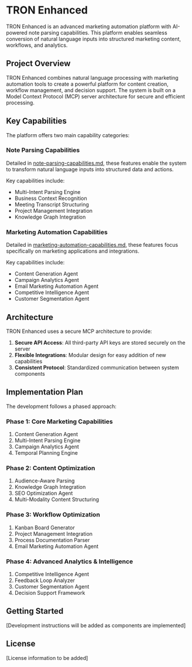 # TRON Enhanced

TRON Enhanced is an advanced marketing automation platform with AI-powered note parsing capabilities. This platform enables seamless conversion of natural language inputs into structured marketing content, workflows, and analytics.

## Project Overview

TRON Enhanced combines natural language processing with marketing automation tools to create a powerful platform for content creation, workflow management, and decision support. The system is built on a Model Context Protocol (MCP) server architecture for secure and efficient processing.

## Key Capabilities

The platform offers two main capability categories:

### Note Parsing Capabilities

Detailed in [note-parsing-capabilities.md](note-parsing-capabilities.md), these features enable the system to transform natural language inputs into structured data and actions.

Key capabilities include:
- Multi-Intent Parsing Engine
- Business Context Recognition
- Meeting Transcript Structuring
- Project Management Integration
- Knowledge Graph Integration

### Marketing Automation Capabilities

Detailed in [marketing-automation-capabilities.md](marketing-automation-capabilities.md), these features focus specifically on marketing applications and integrations.

Key capabilities include:
- Content Generation Agent
- Campaign Analytics Agent
- Email Marketing Automation Agent
- Competitive Intelligence Agent
- Customer Segmentation Agent

## Architecture

TRON Enhanced uses a secure MCP architecture to provide:

1. **Secure API Access**: All third-party API keys are stored securely on the server
2. **Flexible Integrations**: Modular design for easy addition of new capabilities
3. **Consistent Protocol**: Standardized communication between system components

## Implementation Plan

The development follows a phased approach:

### Phase 1: Core Marketing Capabilities
1. Content Generation Agent
2. Multi-Intent Parsing Engine
3. Campaign Analytics Agent
4. Temporal Planning Engine

### Phase 2: Content Optimization
1. Audience-Aware Parsing
2. Knowledge Graph Integration
3. SEO Optimization Agent
4. Multi-Modality Content Structuring

### Phase 3: Workflow Optimization
1. Kanban Board Generator
2. Project Management Integration
3. Process Documentation Parser
4. Email Marketing Automation Agent

### Phase 4: Advanced Analytics & Intelligence
1. Competitive Intelligence Agent
2. Feedback Loop Analyzer
3. Customer Segmentation Agent
4. Decision Support Framework

## Getting Started

[Development instructions will be added as components are implemented]

## License

[License information to be added] 